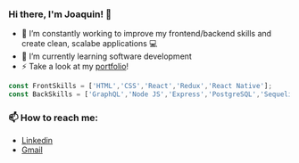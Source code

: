 ### Hi there, I'm Joaquin! 👋

  
- 🔭 I’m constantly working to improve my frontend/backend skills and create clean, scalabe applications 💻 
- 📖 I’m currently learning software development
- ⚡ Take a look at my [portfolio](https://joafran.github.io/portfolio/)! 

```js
const FrontSkills = ['HTML','CSS','React','Redux','React Native'];
const BackSkills = ['GraphQL','Node JS','Express','PostgreSQL','Sequelize', 'MongoDB'];
```

### 📫 How to reach me:
- [Linkedin](https://www.linkedin.com/in/joaquin-franco-3772951b5/)
- [Gmail](mailto:joafran0016@gmail.com)
